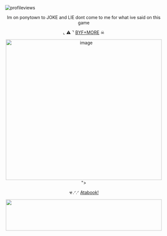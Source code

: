 ![profileviews](https://komarev.com/ghpvc/?username=shinobiyaoi&color=1e244d&label=ninjafujos&style=plastic)

 <p align="center"> Im on ponytown to JOKE and LIE dont come to me for what ive said on this game

<p align="center">
 ⌞ ⚠ ⌝ <a href="https://rentry.co/teamobikaka">BYF+MORE</a> ☠︎︎
</p>

<p align="center"> <img width="500" height="450" src="https://pbs.twimg.com/media/FzWlD96aIAAWFw2?format=jpg"name=large"<img width="1230" height="1230" alt="image" src="https://github.com/user-attachments/assets/29f84356-4e29-470e-b2ae-8541eacc11e9" />
">
 
<p align="center"> ☣︎.ᐟ.ᐟ 
  <a href="https://jinchuriki.atabook.org">Atabook!</a>
</p>



<p align="center"> <img width="500" height="100" src="https://64.media.tumblr.com/b5479027dc5a35e79c073eaaca780b49/e289a2620bfd53d4-65/s640x960/7af395123c14a4c7a9a178d6a4fb3c705d897722.gif">
 
